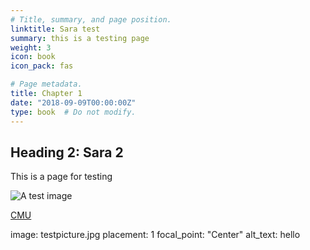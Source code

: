 ```yaml
---
# Title, summary, and page position.
linktitle: Sara test
summary: this is a testing page
weight: 3
icon: book
icon_pack: fas

# Page metadata.
title: Chapter 1
date: "2018-09-09T00:00:00Z"
type: book  # Do not modify.
---
```



## Heading 2: Sara 2

This is a page for testing  


![A test image](chapter1/testpicture.jpg)


[CMU](http://cba.edu.kw/cmu)


image: testpicture.jpg
  placement: 1
  focal_point: "Center"
  alt_text: hello 